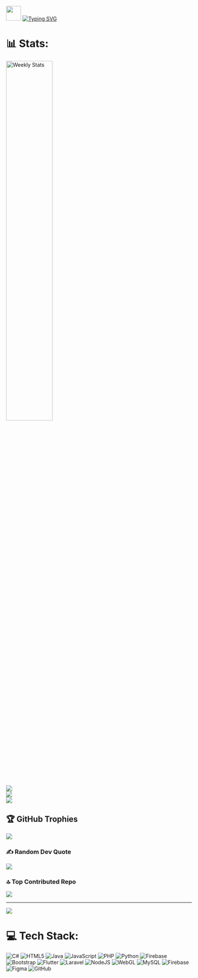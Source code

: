 


<img src="https://raw.githubusercontent.com/innng/innng/master/assets/kyubey.gif" height="40" /> [![Typing SVG](https://readme-typing-svg.demolab.com?font=Fira+Code&weight=500&size=25&pause=1000&center=true&vCenter=true&width=435&lines=Hi%2C+I'm+Waldan+Zubary!+%F0%9F%91%8B)](https://git.io/typing-svg)




# 📊 Stats:





<a href="https://wakatime.com/@WaldanZubary" target="_blank">
	<img width="50%"  alt="Weekly Stats" src="https://github-readme-stats.vercel.app/api/wakatime?username=WaldanZubary&border_radius=5px&theme=dark&bg_color=1f1f1f&border_color=1f1f1f&icon_color=58a6ff&show_icons=true&disable_animations=true&custom_title=Weekly%20Stats">
</a>


![](https://github-readme-stats.vercel.app/api?username=waldanzubary&theme=dark&hide_border=false&include_all_commits=false&count_private=false)<br/>
![](https://github-readme-streak-stats.herokuapp.com/?user=waldanzubary&theme=dark&hide_border=false)<br/>
![](https://github-readme-stats.vercel.app/api/top-langs/?username=waldanzubary&theme=dark&hide_border=false&include_all_commits=false&count_private=false&layout=compact)

## 🏆 GitHub Trophies
![](https://github-profile-trophy.vercel.app/?username=waldanzubary&theme=radical&no-frame=true&no-bg=true&margin-w=4)

### ✍️ Random Dev Quote
![](https://quotes-github-readme.vercel.app/api?type=horizontal&theme=dark)

### 🔝 Top Contributed Repo
![](https://github-contributor-stats.vercel.app/api?username=waldanzubary&limit=5&theme=dark&combine_all_yearly_contributions=true)

---
[![](https://visitcount.itsvg.in/api?id=waldanzubary&icon=0&color=0)](https://visitcount.itsvg.in)

<!-- Proudly created with GPRM ( https://gprm.itsvg.in ) -->

# 💻 Tech Stack:
![C#](https://img.shields.io/badge/c%23-%23239120.svg?style=flat&logo=csharp&logoColor=white) ![HTML5](https://img.shields.io/badge/html5-%23E34F26.svg?style=flat&logo=html5&logoColor=white) ![Java](https://img.shields.io/badge/java-%23ED8B00.svg?style=flat&logo=openjdk&logoColor=white) ![JavaScript](https://img.shields.io/badge/javascript-%23323330.svg?style=flat&logo=javascript&logoColor=%23F7DF1E) ![PHP](https://img.shields.io/badge/php-%23777BB4.svg?style=flat&logo=php&logoColor=white) ![Python](https://img.shields.io/badge/python-3670A0?style=flat&logo=python&logoColor=ffdd54) ![Firebase](https://img.shields.io/badge/firebase-%23039BE5.svg?style=flat&logo=firebase) ![Bootstrap](https://img.shields.io/badge/bootstrap-%238511FA.svg?style=flat&logo=bootstrap&logoColor=white) ![Flutter](https://img.shields.io/badge/Flutter-%2302569B.svg?style=flat&logo=Flutter&logoColor=white) ![Laravel](https://img.shields.io/badge/laravel-%23FF2D20.svg?style=flat&logo=laravel&logoColor=white) ![NodeJS](https://img.shields.io/badge/node.js-6DA55F?style=flat&logo=node.js&logoColor=white) ![WebGL](https://img.shields.io/badge/WebGL-990000?logo=webgl&logoColor=white&style=flat) ![MySQL](https://img.shields.io/badge/mysql-4479A1.svg?style=flat&logo=mysql&logoColor=white) ![Firebase](https://img.shields.io/badge/firebase-a08021?style=flat&logo=firebase&logoColor=ffcd34) ![Figma](https://img.shields.io/badge/figma-%23F24E1E.svg?style=flat&logo=figma&logoColor=white) ![GitHub](https://img.shields.io/badge/github-%23121011.svg?style=flat&logo=github&logoColor=white)

